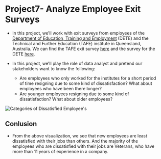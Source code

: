 # Project7- Analyze Employee Exit Surveys
- In this project, we'll work with exit surveys from employees of the [Department of Education, Training and Employment](https://en.wikipedia.org/wiki/Department_of_Education_and_Training_(Queensland)) (DETE) and the Technical and Further Education (TAFE) institute in Queensland, Australia. We can find the TAFE exit survey [here](https://data.gov.au/dataset/ds-qld-89970a3b-182b-41ea-aea2-6f9f17b5907e/details?q=exit%20survey) and the survey for the DETE [here](https://data.gov.au/dataset/ds-qld-fe96ff30-d157-4a81-851d-215f2a0fe26d/details?q=exit%20survey).

- In this project, we'll play the role of data analyst and pretend our stakeholders want to know the following:

    * Are employees who only worked for the institutes for a short period of time resigning due to some kind of dissatisfaction? What about employees who have been there longer?
    * Are younger employees resigning due to some kind of dissatisfaction? What about older employees?




![Categories of Dissatisfied Employee's](https://user-images.githubusercontent.com/70064467/121692942-79e97d80-ca7d-11eb-84ad-9d8039446505.png)

## Conlusion
   - From the above visualization, we see that new employees are least dissatisfied with their jobs than others. And the majority of the employees who are dissatisfied with their jobs are Veterans, who have more than 11 years of experience in a company.
